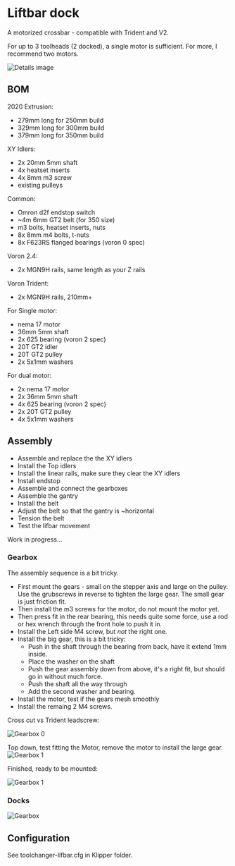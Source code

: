 # Liftbar dock

A motorized crossbar - compatible with Trident and V2.

For up to 3 toolheads (2 docked), a single motor is sufficient. For more, I recommend two motors.

![Details image](/images/liftbar%20-%20details.jpg)

## BOM
2020 Extrusion:
 -  279mm long for 250mm build
 -  329mm long for 300mm build
 -  379mm long for 350mm build

XY Idlers:
 - 2x 20mm 5mm shaft
 - 4x heatset inserts
 - 4x 8mm m3 screw
 - existing pulleys

Common:
- Omron d2f endstop switch
- ~4m 6mm GT2 belt (for 350 size)
- m3 bolts, heatset inserts, nuts
- 8x 8mm m4 bolts, t-nuts
- 8x F623RS flanged bearings (voron 0 spec)

Voron 2.4:
- 2x MGN9H rails, same length as your Z rails

Voron Trident: 
- 2x  MGN9H rails, 210mm+

For Single motor:
- nema 17 motor
- 36mm 5mm shaft
- 2x 625 bearing (voron 2 spec)
- 20T GT2 idler
- 20T GT2 pulley
- 2x 5x1mm washers

For dual motor:
- 2x nema 17 motor
- 2x 36mm 5mm shaft
- 4x 625 bearing (voron 2 spec)
- 2x 20T GT2 pulley
- 4x 5x1mm washers

## Assembly

* Assemble and replace the the XY idlers
* Install the Top idlers
* Install the linear rails, make sure they clear the XY idlers
* Install endstop
* Assemble and connect the gearboxes
* Assemble the gantry
* Install the belt
* Adjust the belt so that the gantry is ~horizontal
* Tension the belt
* Test the lifbar movement


Work in progress...

### Gearbox

The assembly sequence is a bit tricky.

* First mount the gears - small on the stepper axis and large on the pulley. Use the grubscrews in reverse to tighten the large gear. The small gear is just friction fit.
* Then install the m3 screws for the motor, do not mount the motor yet.
* Then press fit in the rear bearing, this needs quite some force, use a rod or hex wrench through the front hole to push it in.
* Install the Left side M4 screw, but *not* the right one.
* Install the big gear, this is a bit tricky:
  * Push in the shaft through the bearing from back, have it extend 1mm inside.
  * Place the washer on the shaft
  * Push the gear assembly down from above, it's a right fit, but should go in without much force.
  * Push the shaft all the way through
  * Add the second washer and bearing.
* Install the motor, test if the gears mesh smoothly
* Install the remaing 2 M4 screws.

Cross cut vs Trident leadscrew:

![Gearbox 0](/images/gearbox-cross-section.png)

Top down, test fitting the Motor, remove the motor to install the large gear.
![Gearbox 1](/images/gearbox-top.jpg)

Finished, ready to be mounted:

![Gearbox 1](/images/gearbox-coros.jpg)

### Docks
![Gearbox](/images/liftbar-dock.jpg)

## Configuration
See toolchanger-lifbar.cfg in Klipper folder.

